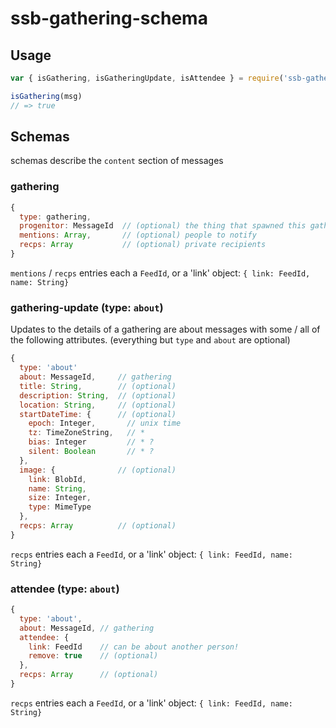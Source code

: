 # ssb-gathering-schema

## Usage


```js
var { isGathering, isGatheringUpdate, isAttendee } = require('ssb-gathering-schema')

isGathering(msg)
// => true
```

## Schemas

schemas describe the `content` section of messages

### gathering

```js
{
  type: gathering,
  progenitor: MessageId  // (optional) the thing that spawned this gathering
  mentions: Array,       // (optional) people to notify
  recps: Array           // (optional) private recipients
}
```

`mentions` / `recps` entries each a `FeedId`, or a 'link' object: `{ link: FeedId, name: String}`


### gathering-update (type: `about`)

Updates to the details of a gathering are about messages with some / all of the following attributes.
(everything but `type` and `about` are optional)

```js
{
  type: 'about'
  about: MessageId,     // gathering
  title: String,        // (optional)
  description: String,  // (optional)
  location: String,     // (optional)
  startDateTime: {      // (optional)
    epoch: Integer,       // unix time
    tz: TimeZoneString,   // *
    bias: Integer         // * ?
    silent: Boolean       // * ?
  },
  image: {              // (optional)
    link: BlobId,
    name: String,
    size: Integer,
    type: MimeType
  },
  recps: Array          // (optional)
}
```

`recps` entries each a `FeedId`, or a 'link' object: `{ link: FeedId, name: String}`

### attendee (type: `about`)

```js
{
  type: 'about',
  about: MessageId, // gathering
  attendee: {
    link: FeedId    // can be about another person!
    remove: true    // (optional)
  },
  recps: Array      // (optional)
}
```

`recps` entries each a `FeedId`, or a 'link' object: `{ link: FeedId, name: String}`
